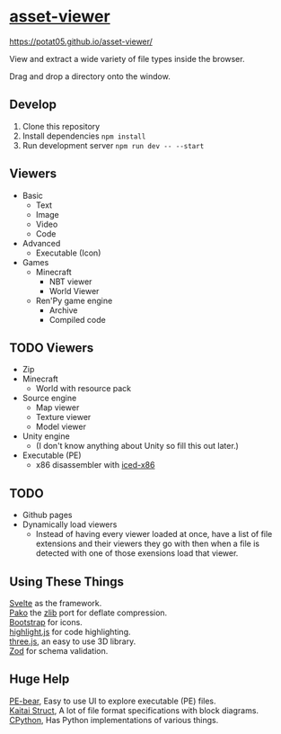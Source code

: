 # [asset-viewer](https://potat05.github.io/asset-viewer/)

https://potat05.github.io/asset-viewer/

View and extract a wide variety of file types inside the browser.

Drag and drop a directory onto the window.

## Develop

1. Clone this repository
2. Install dependencies `npm install`
3. Run development server `npm run dev -- --start`

## Viewers

* Basic
    * Text
    * Image
    * Video
    * Code
* Advanced
    * Executable (Icon)
* Games
    * Minecraft
        * NBT viewer
        * World Viewer
    * Ren'Py game engine
        * Archive
        * Compiled code

## TODO Viewers

* Zip
* Minecraft
    * World with resource pack
* Source engine
    * Map viewer
    * Texture viewer
    * Model viewer
* Unity engine
    * (I don't know anything about Unity so fill this out later.)
* Executable (PE)
    * x86 disassembler with [iced-x86](https://www.npmjs.com/package/iced-x86)

## TODO

* Github pages
* Dynamically load viewers
    * Instead of having every viewer loaded at once, have a list of file extensions and their viewers they go with then when a file is detected with one of those exensions load that viewer.

## Using These Things

[Svelte](https://svelte.dev/) as the framework.  
[Pako](https://www.npmjs.com/package/pako) the [zlib](https://www.zlib.net/) port for deflate compression.  
[Bootstrap](https://icons.getbootstrap.com/) for icons.  
[highlight.js](https://highlightjs.org/) for code highlighting.  
[three.js](https://threejs.org/), an easy to use 3D library.  
[Zod](https://zod.dev/) for schema validation.  

## Huge Help

[PE-bear](https://github.com/hasherezade/pe-bear/), Easy to use UI to explore executable (PE) files.  
[Kaitai Struct](http://formats.kaitai.io), A lot of file format specifications with block diagrams.  
[CPython](https://github.com/python/cpython), Has Python implementations of various things.  
